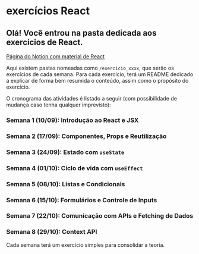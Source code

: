 # exercícios React

## Olá! Você entrou na pasta dedicada aos exercícios de React.

[Página do Notion com material de React](https://uspcodelabsanca.notion.site/Desenvolvendo-aplica-es-web-com-React-490eddd7af3040e1b46292080eb35e51)

Aqui existem pastas nomeadas como ```/exercicio_xxxx```, que serão os exercícios de cada semana. Para cada exercício, terá um README dedicado a explicar de forma bem resumida o conteúdo, assim como o propósito do exercício.

O cronograma das atividades é listado a seguir (com possibilidade de mudança caso tenha qualquer imprevisto):

### Semana 1 (10/09): Introdução ao React e JSX
### Semana 2 (17/09): Componentes, Props e Reutilização
### Semana 3 (24/09): Estado com ```useState```
### Semana 4 (01/10): Ciclo de vida com ```useEffect```
### Semana 5 (08/10): Listas e Condicionais
### Semana 6 (15/10): Formulários e Controle de Inputs
### Semana 7 (22/10): Comunicação com APIs e Fetching de Dados
### Semana 8 (29/10): Context API

Cada semana terá um exercício simples para consolidar a teoria.
